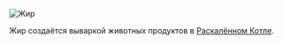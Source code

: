 ![Жир](item:betterwithmods:material@13)

Жир создаётся вываркой животных продуктов в [Раскалённом Котле](../blocks/cauldron.md).